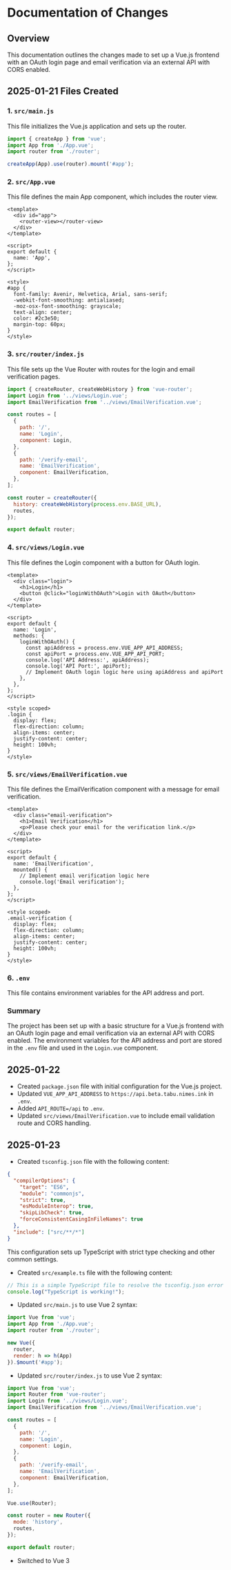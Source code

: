 # Documentation of Changes

## Overview
This documentation outlines the changes made to set up a Vue.js frontend with an OAuth login page and email verification via an external API with CORS enabled.

## 2025-01-21 Files Created

### 1. `src/main.js`
This file initializes the Vue.js application and sets up the router.

```javascript
import { createApp } from 'vue';
import App from './App.vue';
import router from './router';

createApp(App).use(router).mount('#app');
```

### 2. `src/App.vue`
This file defines the main App component, which includes the router view.

```vue
<template>
  <div id="app">
    <router-view></router-view>
  </div>
</template>

<script>
export default {
  name: 'App',
};
</script>

<style>
#app {
  font-family: Avenir, Helvetica, Arial, sans-serif;
  -webkit-font-smoothing: antialiased;
  -moz-osx-font-smoothing: grayscale;
  text-align: center;
  color: #2c3e50;
  margin-top: 60px;
}
</style>
```

### 3. `src/router/index.js`
This file sets up the Vue Router with routes for the login and email verification pages.

```javascript
import { createRouter, createWebHistory } from 'vue-router';
import Login from '../views/Login.vue';
import EmailVerification from '../views/EmailVerification.vue';

const routes = [
  {
    path: '/',
    name: 'Login',
    component: Login,
  },
  {
    path: '/verify-email',
    name: 'EmailVerification',
    component: EmailVerification,
  },
];

const router = createRouter({
  history: createWebHistory(process.env.BASE_URL),
  routes,
});

export default router;
```

### 4. `src/views/Login.vue`
This file defines the Login component with a button for OAuth login.

```vue
<template>
  <div class="login">
    <h1>Login</h1>
    <button @click="loginWithOAuth">Login with OAuth</button>
  </div>
</template>

<script>
export default {
  name: 'Login',
  methods: {
    loginWithOAuth() {
      const apiAddress = process.env.VUE_APP_API_ADDRESS;
      const apiPort = process.env.VUE_APP_API_PORT;
      console.log('API Address:', apiAddress);
      console.log('API Port:', apiPort);
      // Implement OAuth login logic here using apiAddress and apiPort
    },
  },
};
</script>

<style scoped>
.login {
  display: flex;
  flex-direction: column;
  align-items: center;
  justify-content: center;
  height: 100vh;
}
</style>
```

### 5. `src/views/EmailVerification.vue`
This file defines the EmailVerification component with a message for email verification.

```vue
<template>
  <div class="email-verification">
    <h1>Email Verification</h1>
    <p>Please check your email for the verification link.</p>
  </div>
</template>

<script>
export default {
  name: 'EmailVerification',
  mounted() {
    // Implement email verification logic here
    console.log('Email verification');
  },
};
</script>

<style scoped>
.email-verification {
  display: flex;
  flex-direction: column;
  align-items: center;
  justify-content: center;
  height: 100vh;
}
</style>
```

### 6. `.env`
This file contains environment variables for the API address and port.

### Summary
The project has been set up with a basic structure for a Vue.js frontend with an OAuth login page and email verification via an external API with CORS enabled. The environment variables for the API address and port are stored in the `.env` file and used in the `Login.vue` component.


## 2025-01-22
- Created `package.json` file with initial configuration for the Vue.js project.
- Updated `VUE_APP_API_ADDRESS` to `https://api.beta.tabu.nimes.ink` in `.env`.
- Added `API_ROUTE=/api` to `.env`.
- Updated `src/views/EmailVerification.vue` to include email validation route and CORS handling.

## 2025-01-23
- Created `tsconfig.json` file with the following content:

```json
{
  "compilerOptions": {
    "target": "ES6",
    "module": "commonjs",
    "strict": true,
    "esModuleInterop": true,
    "skipLibCheck": true,
    "forceConsistentCasingInFileNames": true
  },
  "include": ["src/**/*"]
}
```

This configuration sets up TypeScript with strict type checking and other common settings.

- Created `src/example.ts` file with the following content:

```typescript
// This is a simple TypeScript file to resolve the tsconfig.json error
console.log("TypeScript is working!");
```

- Updated `src/main.js` to use Vue 2 syntax:

```javascript
import Vue from 'vue';
import App from './App.vue';
import router from './router';

new Vue({
  router,
  render: h => h(App)
}).$mount('#app');
```

- Updated `src/router/index.js` to use Vue 2 syntax:

```javascript
import Vue from 'vue';
import Router from 'vue-router';
import Login from '../views/Login.vue';
import EmailVerification from '../views/EmailVerification.vue';

const routes = [
  {
    path: '/',
    name: 'Login',
    component: Login,
  },
  {
    path: '/verify-email',
    name: 'EmailVerification',
    component: EmailVerification,
  },
];

Vue.use(Router);

const router = new Router({
  mode: 'history',
  routes,
});

export default router;
```

- Switched to Vue 3